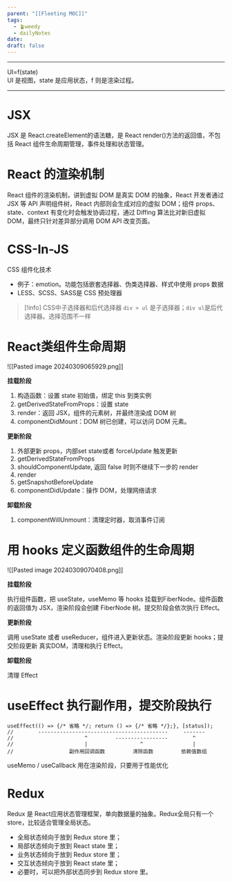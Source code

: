 ```yaml
---
parent: "[[Fleeting MOC]]"
tags:
  - 🪴weedy
  - dailyNotes
date: 
draft: false
---
```

---

UI=f(state)     
UI 是视图，state 是应用状态，f 则是渲染过程。

----

# JSX

JSX 是 React.createElement的语法糖，是 React render()方法的返回值，不包括 React 组件生命周期管理，事件处理和状态管理。

# React 的渲染机制

React 组件的渲染机制，讲到虚拟 DOM 是真实 DOM 的抽象，React 开发者通过 JSX 等 API 声明组件树，React 内部则会生成对应的虚拟 DOM；组件 props、state、context 有变化时会触发协调过程，通过 Diffing 算法比对新旧虚拟 DOM，最终只针对差异部分调用 DOM API 改变页面。

# CSS-In-JS

CSS 组件化技术

* 例子：emotion。功能包括嵌套选择器、伪类选择器、样式中使用 props 数据
* LESS、SCSS、SASS是 CSS 预处理器

>[!info]
> CSS中子选择器和后代选择器
> `div > ul` 是子选择器；`div ul`是后代选择器。选择范围不一样

# React类组件生命周期
![[Pasted image 20240309065929.png]]

**挂载阶段**

1. 构造函数：设置 state 初始值，绑定 this 到类实例
2. getDerivedStateFromProps：设置 state
3. render：返回 JSX，组件的元素树，并最终渲染成 DOM 树
4. componentDidMount：DOM 树已创建，可以访问 DOM 元素。

**更新阶段**

1.  外部更新 props，内部set state或者 forceUpdate 触发更新
2. getDerivedStateFromProps
3. shouldComponentUpdate, 返回 false 时则不继续下一步的 render
4. render
5. getSnapshotBeforeUpdate
6. componentDidUpdate：操作 DOM，处理网络请求

**卸载阶段**

1. componentWillUnmount：清理定时器，取消事件订阅


# 用 hooks 定义函数组件的生命周期
![[Pasted image 20240309070408.png]]

**挂载阶段**

执行组件函数，把 useState，useMemo 等 hooks 挂载到FiberNode。组件函数的返回值为 JSX，渲染阶段会创建 FiberNode 树。提交阶段会依次执行 Effect。

**更新阶段**

调用 useState 或者 useReducer，组件进入更新状态。渲染阶段更新 hooks；提交阶段更新  真实DOM，清理和执行 Effect。

**卸载阶段**

清理 Effect

# useEffect 执行副作用，提交阶段执行

```
useEffect(() => {/* 省略 */; return () => {/* 省略 */};}, [status]);
//        ------------------------------------------     -------
//                       ^         -----------------        ^
//                       |                 ^                |
//                  副作用回调函数         清除函数         依赖值数组
```

useMemo / useCallback 用在渲染阶段，只要用于性能优化


# Redux
Redux 是 React应用状态管理框架，单向数据量的抽象。Redux全局只有一个 store，比较适合管理全局状态。

- 全局状态倾向于放到 Redux store 里；
- 局部状态倾向于放到 React state 里；
- 业务状态倾向于放到 Redux store 里；
- 交互状态倾向于放到 React state 里；
- 必要时，可以把外部状态同步到 Redux store 里。